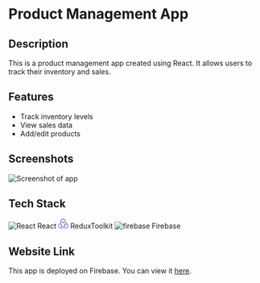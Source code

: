 # Product Management App

## Description

This is a product management app created using React. It allows users to track their inventory and sales.

## Features

- Track inventory levels
- View sales data
- Add/edit products

## Screenshots

![Screenshot of app](/screenshot.png)

## Tech Stack

<img width="20" height="20" alt="React" src="https://user-images.githubusercontent.com/62269745/151359683-6602ec17-a473-43a5-b7e7-866d8194c959.svg" /> React
<img src="https://raw.githubusercontent.com/devicons/devicon/master/icons/redux/redux-original.svg" alt="redux" width="20" height="20"/> ReduxToolkit
<img src="https://www.vectorlogo.zone/logos/firebase/firebase-icon.svg" alt="firebase" width="20" height="20"/> Firebase

## Website Link

This app is deployed on Firebase. You can view it [here](https://product-manager-1903f.web.app/home).
